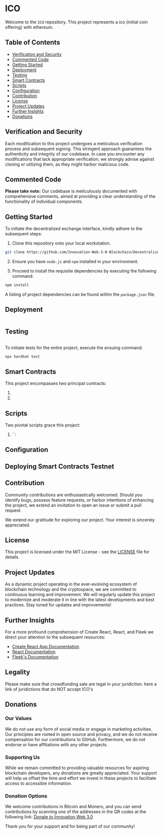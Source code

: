 # ICO

Welcome to the `ICO` repository. This project represents a ico (initial coin offering) with ethereum.

## Table of Contents
- [Verification and Security](#verification-and-security)
- [Commented Code](#commented-code)
- [Getting Started](#getting-started)
- [Deployment](#deployment)
- [Testing](#testing)
- [Smart Contracts](#smart-contracts)
- [Scripts](#scripts)
- [Configuration](#configuration)
- [Contribution](#contribution)
- [License](#license)
- [Project Updates](#project-updates)
- [Further Insights](#further-insights)
- [Donations](#donations)


## Verification and Security

Each modification to this project undergoes a meticulous verification process and subsequent signing. This stringent approach guarantees the authenticity and integrity of our codebase. In case you encounter any modifications that lack appropriate verification, we strongly advise against cloning or utilizing them, as they might harbor malicious code.

## Commented Code

**Please take note:** Our codebase is meticulously documented with comprehensive comments, aimed at providing a clear understanding of the functionality of individual components.

## Getting Started

To initiate the decentralized exchange interface, kindly adhere to the subsequent steps:

1. Clone this repository onto your local workstation.

```bash
git clone https://github.com/Innovation-Web-3-0-Blockchain/Decentralized-Exchange.git
```

2. Ensure you have `node.js` and `npm` installed in your environment.

3. Proceed to install the requisite dependencies by executing the following command:

```bash
npm install
```

A listing of project dependencies can be found within the `package.json` file.

## Deployment


```bash

```

## Testing

```bash

```

To initiate tests for the entire project, execute the ensuing command:

```bash
npx hardhat test
```

## Smart Contracts

This project encompasses two principal contracts:

1. 

2. 

## Scripts

Two pivotal scripts grace this project:

1. ``: 


## Configuration


## Deploying Smart Contracts Testnet


## Contribution

Community contributions are enthusiastically welcomed. Should you identify bugs, possess feature requests, or harbor intentions of enhancing the project, we extend an invitation to open an issue or submit a pull request.

We extend our gratitude for exploring our project. Your interest is sincerely appreciated.

## License

This project is licensed under the MIT License - see the [LICENSE](LICENSE) file for details.

## Project Updates

As a dynamic project operating in the ever-evolving ecosystem of blockchain technology and the cryptospace, we are committed to continuous learning and improvement. We will regularly update this project to modernize and moderate it in line with the latest developments and best practices. Stay tuned for updates and improvements!

## Further Insights

For a more profound comprehension of Create React, React, and Fleek we direct your attention to the subsequent resources:

- [Create React App Documentation](https://facebook.github.io/create-react-app/docs/getting-started)
- [React Documentation](https://reactjs.org/)
- [Fleek's Documentation](https://docs.fleek.co/)

## Legality

Please make sure that crowdfunding sale are legal in your juridiction. here a link of juridictions that do NOT accept ICO's

## Donations

### Our Values

We do not use any form of social media or engage in marketing activities. Our principles are rooted in open source and privacy, and we do not receive compensation for our contributions to GitHub. Furthermore, we do not endorse or have affiliations with any other projects.

### Supporting Us

While we remain committed to providing valuable resources for aspiring blockchain developers, any donations are greatly appreciated. Your support will help us offset the time and effort we invest in these projects to facilitate access to accessible information.

### Donation Options

We welcome contributions in Bitcoin and Monero, and you can send contributions by scanning one of the addresses in the QR codes at the following link: [Donate to Innovation Web 3.0](https://innovationweb3.github.io/)

Thank you for your support and for being part of our community!